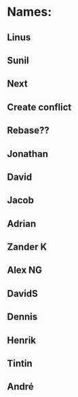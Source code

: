 # Names:
## Linus
## Sunil
## Next
## Create conflict
## Rebase??
## Jonathan
## David
## Jacob
## Adrian
## Zander K
## Alex NG
## DavidS
## Dennis
## Henrik
## Tintin
## André